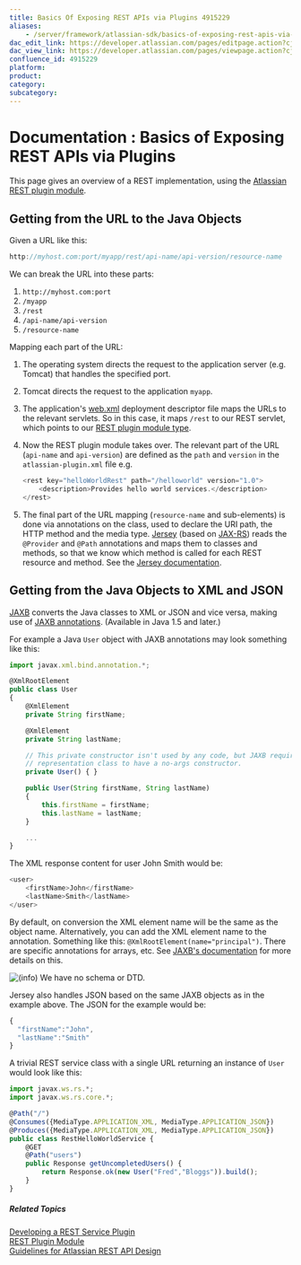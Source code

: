 ```yaml
---
title: Basics Of Exposing REST APIs via Plugins 4915229
aliases:
    - /server/framework/atlassian-sdk/basics-of-exposing-rest-apis-via-plugins-4915229.html
dac_edit_link: https://developer.atlassian.com/pages/editpage.action?cjm=wozere&pageId=4915229
dac_view_link: https://developer.atlassian.com/pages/viewpage.action?cjm=wozere&pageId=4915229
confluence_id: 4915229
platform:
product:
category:
subcategory:
---
```

# Documentation : Basics of Exposing REST APIs via Plugins

This page gives an overview of a REST implementation, using the [Atlassian REST plugin module](https://developer.atlassian.com/display/REST/REST+Plugin+Module).

## Getting from the URL to the Java Objects

Given a URL like this:

``` javascript
http://myhost.com:port/myapp/rest/api-name/api-version/resource-name
```

We can break the URL into these parts:

1.  `http://myhost.com:port`
2.  `/myapp`
3.  `/rest`
4.  `/api-name/api-version`
5.  `/resource-name`

Mapping each part of the URL:

1.  The operating system directs the request to the application server (e.g. Tomcat) that handles the specified port.
2.  Tomcat directs the request to the application `myapp`.
3.  The application's <a href="http://wiki.metawerx.net/wiki/Web.xml" class="external-link">web.xml</a> deployment descriptor file maps the URLs to the relevant servlets. So in this case, it maps `/rest` to our REST servlet, which points to our [REST plugin module type](https://developer.atlassian.com/display/REST/REST+Plugin+Module).
4.  Now the REST plugin module takes over. The relevant part of the URL (`api-name` and `api-version`) are defined as the `path` and `version` in the `atlassian-plugin.xml` file e.g.
    ``` javascript
    <rest key="helloWorldRest" path="/helloworld" version="1.0">
        <description>Provides hello world services.</description>
    </rest>
    ```

5.  The final part of the URL mapping (`resource-name` and sub-elements) is done via annotations on the class, used to declare the URI path, the HTTP method and the media type. <a href="https://jersey.dev.java.net/" class="external-link">Jersey</a> (based on <a href="https://jsr311.dev.java.net/" class="external-link">JAX-RS</a>) reads the `@Provider` and `@Path` annotations and maps them to classes and methods, so that we know which method is called for each REST resource and method. See the <a href="https://jersey.dev.java.net/use/getting-started.html" class="external-link">Jersey documentation</a>.

## Getting from the Java Objects to XML and JSON

<a href="http://java.sun.com/developer/technicalArticles/WebServices/jaxb/" class="external-link">JAXB</a> converts the Java classes to XML or JSON and vice versa, making use of <a href="https://jaxb.dev.java.net/nonav/2.1.3/docs/api/javax/xml/bind/annotation/package-summary.html" class="external-link">JAXB annotations</a>. (Available in Java 1.5 and later.)

For example a Java `User` object with JAXB annotations may look something like this:

``` javascript
import javax.xml.bind.annotation.*;

@XmlRootElement
public class User
{
    @XmlElement
    private String firstName;

    @XmlElement
    private String lastName;

    // This private constructor isn't used by any code, but JAXB requires any
    // representation class to have a no-args constructor.
    private User() { }

    public User(String firstName, String lastName)
    {
        this.firstName = firstName;
        this.lastName = lastName;
    }

    ...
}
```

The XML response content for user John Smith would be:

``` javascript
<user>
    <firstName>John</firstName>
    <lastName>Smith</lastName>
</user>
```

By default, on conversion the XML element name will be the same as the object name. Alternatively, you can add the XML element name to the annotation. Something like this: `@XmlRootElement(name="principal")`. There are specific annotations for arrays, etc. See <a href="https://jaxb.dev.java.net/" class="external-link">JAXB's documentation</a> for more details on this.

![(info)](/server/framework/atlassian-sdk/images/icons/emoticons/information.png) We have no schema or DTD.

Jersey also handles JSON based on the same JAXB objects as in the example above. The JSON for the example would be:

``` javascript
{
  "firstName":"John",
  "lastName":"Smith"
}
```

A trivial REST service class with a single URL returning an instance of `User` would look like this:

``` javascript
import javax.ws.rs.*;
import javax.ws.rs.core.*;

@Path("/")
@Consumes({MediaType.APPLICATION_XML, MediaType.APPLICATION_JSON})
@Produces({MediaType.APPLICATION_XML, MediaType.APPLICATION_JSON})
public class RestHelloWorldService {
    @GET
    @Path("users")
    public Response getUncompletedUsers() {
        return Response.ok(new User("Fred","Bloggs")).build();
    }
}
```

##### Related Topics

<a href="/pages/createpage.action?spaceKey=REST&amp;title=Developing+a+REST+Service+Plugin" class="createlink">Developing a REST Service Plugin</a>  
[REST Plugin Module](https://developer.atlassian.com/display/REST/REST+Plugin+Module)  
[Guidelines for Atlassian REST API Design](https://developer.atlassian.com/display/REST/Guidelines+for+Atlassian+REST+API+Design)

























